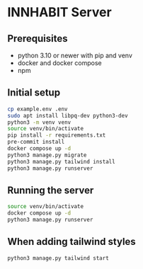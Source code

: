 # INNHABIT Server

## Prerequisites
* python 3.10 or newer with pip and venv
* docker and docker compose
* npm

## Initial setup
```sh
cp example.env .env
sudo apt install libpq-dev python3-dev
python3 -m venv venv
source venv/bin/activate
pip install -r requirements.txt
pre-commit install
docker compose up -d
python3 manage.py migrate
python3 manage.py tailwind install
python3 manage.py runserver
```

## Running the server
```sh
source venv/bin/activate
docker compose up -d
python3 manage.py runserver
```


## When adding tailwind styles
```sh
python3 manage.py tailwind start
```
